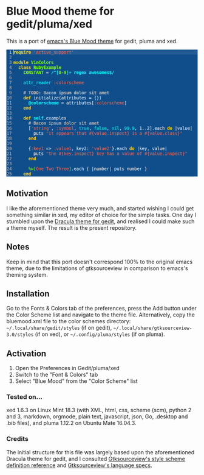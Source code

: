 # Blue Mood theme for gedit/pluma/xed

This is a port of [emacs's Blue Mood theme](https://emacsthemes.com/themes/blue-mood-theme.html) for gedit, pluma and xed.

![Screenshot](screenshot.png)

## Motivation

I like the aforementioned theme very much, and started wishing I could get something similar in xed, my editor of choice for the simple tasks. One day I stumbled upon the [Dracula theme for gedit](https://github.com/dracula/gedit), and realised I could make such a theme myself. The result is the present repository.

## Notes

Keep in mind that this port doesn't correspond 100% to the original emacs theme, due to the limitations of gtksourceview in comparison to emacs's theming system.

## Installation

Go to the Fonts & Colors tab of the preferences, press the Add button under the Color Scheme list and navigate to the theme file. Alternatively, copy the bluemood.xml file to the color schemes directory: `~/.local/share/gedit/styles` (if on gedit), `~/.local/share/gtksourceview-3.0/styles` (if on xed), or `~/.config/pluma/styles` (if on pluma).

## Activation

1. Open the Preferences in Gedit/pluma/xed
2. Switch to the "Font & Colors" tab
3. Select "Blue Mood" from the "Color Scheme" list

### Tested on…

xed 1.6.3 on Linux Mint 18.3 (with XML, html, css, scheme (scm), python 2 and 3, markdown, orgmode, plain text, javascript, json, Go, .desktop and .bib files), and pluma 1.12.2 on Ubuntu Mate 16.04.3.

### Credits

The initial structure for this file was largely based upon the aforementioned Dracula theme for gedit, and I consulted [Gtksourceview's style scheme definition reference](https://developer.gnome.org/gtksourceview/stable/style-reference.html) and [Gtksourceview's language specs](https://git.gnome.org/browse/gtksourceview/tree/data/language-specs).
